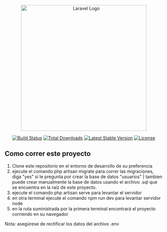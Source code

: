 <p align="center"><a href="https://laravel.com" target="_blank"><img src="https://raw.githubusercontent.com/laravel/art/master/logo-lockup/5%20SVG/2%20CMYK/1%20Full%20Color/laravel-logolockup-cmyk-red.svg" width="400" alt="Laravel Logo"></a></p>

<p align="center">
<a href="https://github.com/laravel/framework/actions"><img src="https://github.com/laravel/framework/workflows/tests/badge.svg" alt="Build Status"></a>
<a href="https://packagist.org/packages/laravel/framework"><img src="https://img.shields.io/packagist/dt/laravel/framework" alt="Total Downloads"></a>
<a href="https://packagist.org/packages/laravel/framework"><img src="https://img.shields.io/packagist/v/laravel/framework" alt="Latest Stable Version"></a>
<a href="https://packagist.org/packages/laravel/framework"><img src="https://img.shields.io/packagist/l/laravel/framework" alt="License"></a>
</p>

## Como correr este proyecto
1. Clone este repositorio en el entorno de desarrollo de su preferencia
2. ejecute el comando php artisan migrate para correr las migraciones, diga "yes" si le pregunta por crear la base de datos "usuarios" | tambien puede crear manualmente la base de datos usando el archivo .sql que se encuentra en la raíz de este proyecto.
3. ejecute el comando php artisan serve para levantar el servidor
4. en otra terminal ejecute el comando npm run dev para levantar servidor node
5. en la ruta suministrada por la primera terminal encontrará el proyecto corriendo en su navegador

Nota: asegúrese  de rectificar los datos del archivo .env
